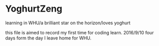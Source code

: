 # YoghurtZeng
learning in WHU/a brilliant star on the horizon/loves yoghurt

this file is aimed to record my first time for coding learn.
2016/9/10
four days form the day I leave home for WHU.
